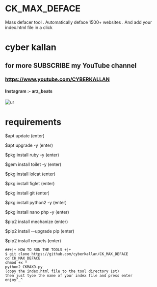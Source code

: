 # CK_MAX_DEFACE
Mass defacer tool . Automatically deface 1500+ websites . And add your index.html file in a click
# cyber kallan 

## for more SUBSCRIBE my YouTube channel
### https://www.youtube.com/CYBERKALLAN

#### Instagram :- arz_beats


![ur](https://user-images.githubusercontent.com/56509491/66862492-9e423d80-efae-11e9-8b2f-004d5381297a.png)

# requirements

 $apt update (enter)
 
 $apt upgrade -y (enter)
 
 $pkg install ruby -y (enter)
 
 $gem install toilet -y (enter)
 
 $pkg install lolcat (enter)
 
 $pkg install figlet (enter)
 
 $pkg install git (enter)
 
 $pkg install python2 -y (enter)
 
 $pkg install nano php -y (enter)
 
 $pip2 install mechanize (enter)
 
 $pip2 install --upgrade pip (enter)
 
 $pip2 install requets (enter)


    ##+|+ HOW TO RUN THE TOOLS +|+
    $ git clone https://github.com/cyberkallan/CK_MAX_DEFACE
    cd CK_MAX_DEFACE
    chmod +x *
    python2 CKMAXD.py
    (copy the index.html file to the tool directory 1st)
    then just tyoe the name of your index file and press enter
    enjoy^_^
